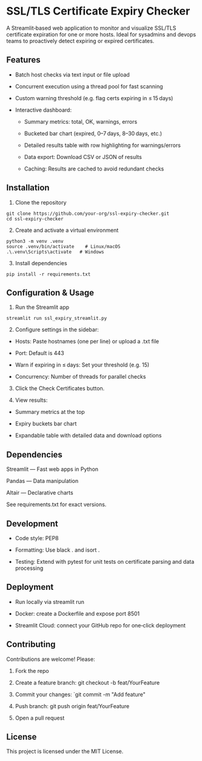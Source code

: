 # SSL/TLS Certificate Expiry Checker

A Streamlit‑based web application to monitor and visualize SSL/TLS certificate expiration for one or more hosts. Ideal for sysadmins and devops teams to proactively detect expiring or expired certificates.

## Features

- Batch host checks via text input or file upload

- Concurrent execution using a thread pool for fast scanning

- Custom warning threshold (e.g. flag certs expiring in ≤ 15 days)

- Interactive dashboard:
  - Summary metrics: total, OK, warnings, errors

  - Bucketed bar chart (expired, 0–7 days, 8–30 days, etc.)

  - Detailed results table with row highlighting for warnings/errors

  - Data export: Download CSV or JSON of results

  - Caching: Results are cached to avoid redundant checks

## Installation

1. Clone the repository
```
git clone https://github.com/your‑org/ssl‑expiry‑checker.git
cd ssl‑expiry‑checker
```

2. Create and activate a virtual environment
```
python3 -m venv .venv
source .venv/bin/activate    # Linux/macOS
.\.venv\Scripts\activate   # Windows
```

3. Install dependencies
```
pip install -r requirements.txt
```

## Configuration & Usage

1. Run the Streamlit app
```
streamlit run ssl_expiry_streamlit.py
```

2. Configure settings in the sidebar:

- Hosts: Paste hostnames (one per line) or upload a .txt file

- Port: Default is 443

- Warn if expiring in ≤ days: Set your threshold (e.g. 15)

- Concurrency: Number of threads for parallel checks

3. Click the Check Certificates button.

4. View results:

- Summary metrics at the top

- Expiry buckets bar chart

- Expandable table with detailed data and download options

## Dependencies

Streamlit — Fast web apps in Python

Pandas — Data manipulation

Altair — Declarative charts

See requirements.txt for exact versions.

## Development

- Code style: PEP8

- Formatting: Use black . and isort .

- Testing: Extend with pytest for unit tests on certificate parsing and data processing

## Deployment

- Run locally via streamlit run

- Docker: create a Dockerfile and expose port 8501

- Streamlit Cloud: connect your GitHub repo for one‑click deployment

## Contributing

Contributions are welcome! Please:

1. Fork the repo

2. Create a feature branch: git checkout -b feat/YourFeature

3. Commit your changes: `git commit -m "Add feature"

4. Push branch: git push origin feat/YourFeature

5. Open a pull request

## License
This project is licensed under the MIT License.
